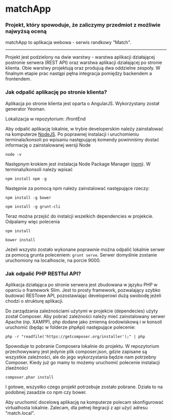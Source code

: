 # matchApp
### Projekt, który spowoduje, że zaliczymy przedmiot z możliwie najwyżsą oceną
matchApp to aplikacja webowa - serwis randkowy "Match".
______
Projekt jest podzielony na dwie warstwy - warstwa aplikacji działającej postronie serwera (REST API) oraz warstwa aplikacji działającej po stronie klienta. Obie warstwy projektują oraz produjuą dwa oddzielne zespoły. W finalnym etapie prac nastąpi pęłna integracja  pomiędzy backendem a frontendem.
### Jak odpalić aplikację po stronie klienta?
Aplikacja po stronie klienta jest oparta o AngularJS. Wykorzystany został generator Yeoman.

Lokalizacja w repozytorium: /frontEnd

Aby odpalić aplikację lokalnie, w trybie developerskim należy zainstalować na komputerze [NodeJS](https://nodejs.org). Po poprawnej instalacji i uruchomieniu terminala/konsoli po wpisaniu następującej komendy powinniśmy dostać informację o zainstalowanej wersji Node

`node -v`

Następnym krokiem jest instalacja Node Package Manager ([npm](https://www.npmjs.com)). W terminalu/konsoli należy wpisać

`npm install npm -g`

Następnie za pomocą npm należy zainstalować następujące rzeczy:

`npm install -g bower`

`npm install -g grunt-cli`

Teraz można przejść do instalcji wszelkich dependencies w projekcie. Odpalamy więc polecenia

`npm install`

`bower install`

Jeżeli wszysto zostało wykonane poprawnie można odpalić lokalnie serwer za pomocą grunta  poleceniem: `grunt serve`. Serwer domyślnie zostanie uruchomiony na localhoscie, na porcie 9000.


### Jak odpalić PHP RESTful API?
Aplikacja działająca po stronie serwera jest zbudowana w języku PHP w oparciu o framework Slim. Jest to prosty framework, pozwalający szybko budować RESTowe API, pozostawiając developerowi dużą swobodę jeżeli chodzi o strukturę aplikacji.

Do zarządzania zależnościami użytymi w projekcie (dependecies) użyty został Composer. Aby pobrać zależności należy mieć zainstalowany serwer Apache (np. XAMPP), php dodane jako zmienną środowiskową i w konsoli uruchomić (będąc w folderze phpApi) następujące polecenie:

`php -r "readfile('https://getcomposer.org/installer');" | php`

Spowoduje to pobranie Composera lokalnie do projektu. W repozytorium przechowywany jest jedynie plik composer.json, gdzie zapisane są wszystkie zależności, ale do jego wykorzystania będzie nam potrzebny Composer. Kiedy już go mamy to możemy uruchomić polecenie instalacji zlaeżności

`composer.phar install`

I gotowe, wszystko czego projekt potrzebuje zostało pobrane. Działa to na podobnej zasadzie co npm czy bower.

Aby uruchomić docelową aplikację na komputerze polecam skonfigurować virtualhosta lokalnie. Zalecam, dla pełnej itegracji z api użyć adresu "match.local".